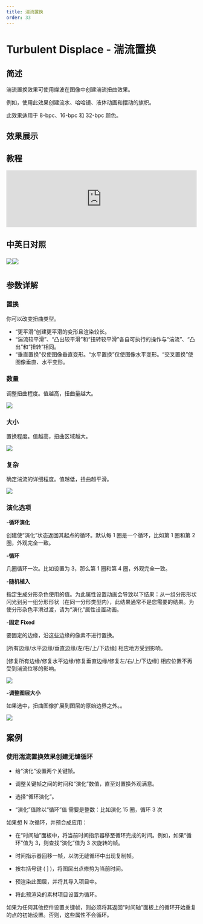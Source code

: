```yaml
---
title: 湍流置换
order: 33
---
```


# Turbulent Displace - 湍流置换

## 简述

湍流置换效果可使用燥波在图像中创建湍流扭曲效果。

例如，使用此效果创建流水、哈哈镜、液体动画和摆动的旗帜。

此效果适用于 8-bpc、16-bpc 和 32-bpc 颜色。

## 效果展示

## 教程

<iframe src="https://player.bilibili.com/player.html?bvid=BV1e34y1X7Vj&page=24&high_quality=1" width="100%" allowfullscreen="allowfullscreen" frameborder="0"></iframe>

## 中英日对照

### ![](https://mir.yuelili.com/user/AE/effects/AE-Effects-Distort-Turbulent_Displace.png)![](https://mir.yuelili.com/user/AE/effects/AE-Effects-Distort-Turbulent_Displace_cn.png)

#

## 参数详解

### 置换

你可以改变扭曲类型。

- “更平滑”创建更平滑的变形且渲染较长。
- “湍流较平滑”、“凸出较平滑”和“扭转较平滑”各自可执行的操作与“湍流”、“凸出”和“扭转”相同。
- “垂直置换”仅使图像垂直变形。“水平置换”仅使图像水平变形。“交叉置换”使图像垂直、水平变形。

### 数量

调整扭曲程度。值越高，扭曲量越大。

![](https://cdn.yuelili.com/20211223134128.png)

### 大小

置换程度。值越高，扭曲区域越大。

![](https://cdn.yuelili.com/20211223134657.png)

### 复杂

确定湍流的详细程度。值越低，扭曲越平滑。

![](https://cdn.yuelili.com/20211223134812.png)

### 演化选项

**-循环演化**

创建使“演化”状态返回其起点的循环。默认每 1 圈是一个循环，比如第 1 圈和第 2 圈，外观完全一致。

**-循环**

几圈循环一次。比如设置为 3，那么第 1 圈和第 4 圈，外观完全一致。

**-随机植入**

指定生成分形杂色使用的值。为此属性设置动画会导致以下结果：从一组分形形状闪光到另一组分形形状（在同一分形类型内），此结果通常不是您需要的结果。为使分形杂色平滑过渡，请为“演化”属性设置动画。

**-固定 Fixed**

要固定的边缘，沿这些边缘的像素不进行置换。

[所有边缘/水平边缘/垂直边缘/左/右/上/下边缘] 相应地方受到影响。

[修复所有边缘/修复水平边缘/修复垂直边缘/修复左/右/上/下边缘] 相应位置不再受到湍流位移的影响。

![](https://cdn.yuelili.com/20211223135034.png)

**-调整图层大小**

如果选中，扭曲图像扩展到图层的原始边界之外。。

![](https://cdn.yuelili.com/20211223135100.png)

## 案例

### 使用湍流置换效果创建无缝循环

- 给“演化”设置两个关键帧。

- 调整关键帧之间的时间和“演化”数值，直至对置换外观满意。

- 选择“循环演化”。

- “演化”值除以“循环”值 需要是整数：比如演化 15 圈，循环 3 次

如果想 N 次循环，并预合成应用：

- 在“时间轴”面板中，将当前时间指示器移至循环完成的时间。例如，如果“循环”值为 3，则查找“演化”值为 3 次旋转的帧。

- 时间指示器回移一帧，以防无缝循环中出现复制帧。

- 按右括号键 ( ] )，将图层出点修剪为当前时间。

- 预渲染此图层，并将其导入项目中。

- 将此预渲染的素材项目设置为循环。

如果为任何其他控件设置关键帧，则必须将其返回“时间轴”面板上的循环开始重复的点的初始设置。否则，这些属性不会循环。
